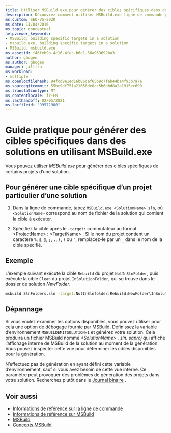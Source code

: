 ```yaml
---
title: Utiliser MSBuild.exe pour générer des cibles spécifiques dans des solutions
description: Découvrez comment utiliser MSBuild.exe ligne de commande pour générer des cibles spécifiques de projets spécifiques dans des solutions.
ms.custom: SEO-VS-2020
ms.date: 11/04/2016
ms.topic: conceptual
helpviewer_keywords:
- MSBuild, building specific targets in a solution
- msbuild.exe, building specific targets in a solution
- MSBuild, msbuild.exe
ms.assetid: f46feb9b-4c16-4fec-b6e1-36a959692ba3
author: ghogen
ms.author: ghogen
manager: jillfra
ms.workload:
- multiple
ms.openlocfilehash: 94fcd9e1ed16b86caf65b9c7fab44ba4f93b7a7a
ms.sourcegitcommit: 55bc9df751a21656de8cc5b6dbd8a2a1915ec690
ms.translationtype: MT
ms.contentlocale: fr-FR
ms.lasthandoff: 02/05/2021
ms.locfileid: "99572900"
---
```

# <a name="how-to-build-specific-targets-in-solutions-by-using-msbuildexe"></a>Guide pratique pour générer des cibles spécifiques dans des solutions en utilisant MSBuild.exe

Vous pouvez utiliser *MSBuild.exe* pour générer des cibles spécifiques de certains projets d’une solution.

## <a name="to-build-a-specific-target-of-a-specific-project-in-a-solution"></a>Pour générer une cible spécifique d’un projet particulier d’une solution

1. Dans la ligne de commande, tapez `MSBuild.exe <SolutionName>.sln`, où `<SolutionName>` correspond au nom de fichier de la solution qui contient la cible à exécuter.

2. Spécifiez la cible après le `-target:` commutateur au format \<ProjectName> : \<TargetName> . Si le nom du projet contient un caractère `%`, `$`, `@`, `;`, `.`, `(`, `)` ou `'`, remplacez-le par un `_` dans le nom de la cible spécifié.

## <a name="example"></a>Exemple

 L’exemple suivant exécute la cible `Rebuild` du projet `NotInSlnFolder`, puis exécute la cible `Clean` du projet `InSolutionFolder`, qui se trouve dans le dossier de solution *NewFolder*.

```cmd
msbuild SlnFolders.sln -target:NotInSlnfolder:Rebuild;NewFolder\InSolutionFolder:Clean
```

## <a name="troubleshooting"></a>Dépannage

Si vous voulez examiner les options disponibles, vous pouvez utiliser pour cela une option de débogage fournie par MSBuild. Définissez la variable d’environnement `MSBUILDEMITSOLUTION=1` et générez votre solution. Cela produira un fichier MSBuild nommé *\<SolutionName> . sln. saproj* qui affiche l’affichage interne de MSBuild de la solution au moment de la génération. Vous pouvez inspecter cette vue pour déterminer les cibles disponibles pour la génération.

N’effectuez pas de génération en ayant défini cette variable d’environnement, sauf si vous avez besoin de cette vue interne. Ce paramètre peut provoquer des problèmes de génération des projets dans votre solution. Recherchez plutôt dans le [Journal binaire](obtaining-build-logs-with-msbuild.md#save-a-binary-log) .

## <a name="see-also"></a>Voir aussi

- [Informations de référence sur la ligne de commande](../msbuild/msbuild-command-line-reference.md)
- [Informations de référence sur MSBuild](../msbuild/msbuild-reference.md)
- [MSBuild](../msbuild/msbuild.md)
- [Concepts MSBuild](../msbuild/msbuild-concepts.md)
